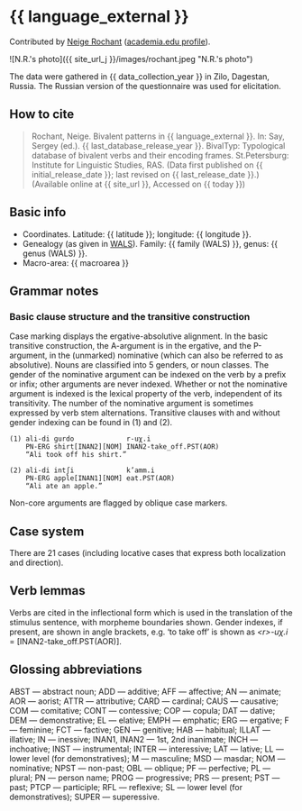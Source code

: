 # {{ language_external }}
Contributed by [Neige Rochant](https://lacito.vjf.cnrs.fr/membres/rochant_en.htm) 
([academia.edu profile](https://paris3.academia.edu/NeigeRochant)).

![N.R.'s photo]({{ site_url_j }}/images/rochant.jpeg "N.R.'s photo")

The data were gathered in {{ data_collection_year }} in Zilo, Dagestan, Russia. The Russian version of the questionnaire was used for elicitation.

## How to cite
> Rochant, Neige. Bivalent patterns in {{ language_external }}. 
> In: Say, Sergey (ed.). {{ last_database_release_year }}. BivalTyp: 
> Typological database of bivalent verbs and their encoding frames. 
> St.Petersburg: Institute for Linguistic Studies, RAS. 
> (Data first published on {{ initial_release_date }}; last revised on {{ last_release_date }}.) 
> (Available online at {{ site_url }}, Accessed on {{ today }})

## Basic info
- Coordinates. Latitude: {{ latitude }}; longitude: {{ longitude }}.
- Genealogy (as given in [WALS](https://wals.info/)). Family: {{ family (WALS) }}, genus: {{ genus (WALS) }}.
- Macro-area: {{ macroarea }} 

## Grammar notes
### Basic clause structure and the transitive construction

Case marking displays the ergative-absolutive alignment. In the basic transitive construction, the A-argument is in the ergative, and the P-argument, 
in the (unmarked) nominative (which can also be referred to as absolutive). Nouns are classified into 5 genders, or noun classes. The gender of the nominative 
argument can be indexed on the verb by a prefix or infix; other arguments are never indexed. Whether or not the nominative argument is indexed is the lexical 
property of the verb, independent of its transitivity. The number of the nominative argument is sometimes expressed by verb stem alternations. Transitive 
clauses with and without gender indexing can be found in (1) and (2).

```
(1) ali-di ɡurdo             r-uχ.i  
    PN-ERG shirt[INAN2][NOM] INAN2-take_off.PST(AOR)  
    “Ali took off his shirt.”

(2) ali-di intʃi             k’amm.i  
    PN-ERG apple[INAN1][NOM] eat.PST(AOR)  
    “Ali ate an apple.”
```

Non-core arguments are flagged by oblique case markers.

## Case system
There are 21 cases (including locative cases that express both localization and direction).

## Verb lemmas
Verbs are cited in the inflectional form which is used in the translation of the stimulus 
sentence, with morpheme boundaries shown. Gender indexes, if present, are shown in angle 
brackets, e.g. ‘to take off’ is shown as *&lt;r&gt;-uχ.i* = [INAN2-take_off.PST(AOR)].

## Glossing abbreviations
ABST — abstract noun; ADD — additive; AFF — affective; AN — animate; AOR — aorist; ATTR — attributive; 
CARD — cardinal; CAUS — causative; COM — comitative; CONT — contessive; COP — copula; 
DAT — dative; DEM — demonstrative; EL — elative; EMPH — emphatic; ERG — ergative; F — feminine; 
FCT — factive; GEN — genitive; HAB — habitual; ILLAT — illative; IN — inessive; 
INAN1, INAN2 — 1st, 2nd inanimate; INCH — inchoative; INST — instrumental; INTER — interessive; 
LAT — lative; LL — lower level (for demonstratives); M — masculine; MSD — masdar; NOM — nominative; 
NPST — non-past; OBL — oblique; PF — perfective; PL — plural; PN — person name; 
PROG — progressive; PRS — present; PST — past; PTCP — participle; RFL — reflexive; 
SL — lower level (for demonstratives); SUPER — superessive.
